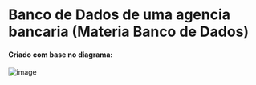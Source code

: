 # Banco de Dados de uma agencia bancaria (Materia Banco de Dados)

#### Criado com base no diagrama:
![image](https://github.com/CodyKoInABox/agenciaDB/assets/125526050/f83a0795-0c2e-478e-979c-a961cff5e9c1)


